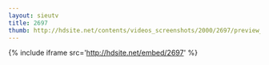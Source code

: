 ```yaml
---
layout: sieutv
title: 2697
thumb: http://hdsite.net/contents/videos_screenshots/2000/2697/preview_360p.mp4.jpg
---
```

{% include iframe src='http://hdsite.net/embed/2697' %}
 
